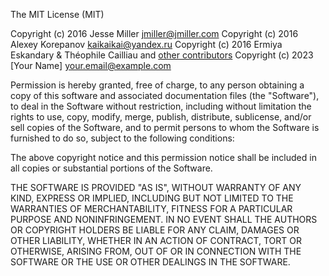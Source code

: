 The MIT License (MIT)

Copyright (c) 2016 Jesse Miller <jmiller@jmiller.com>
Copyright (c) 2016 Alexey Korepanov <kaikaikai@yandex.ru>
Copyright (c) 2016 Ermiya Eskandary & Théophile Cailliau and [other contributors](https://github.com/ErmiyaEskandary/slither.io-bot/contributors)
Copyright (c) 2023 [Your Name] <your.email@example.com>

Permission is hereby granted, free of charge, to any person obtaining a copy
of this software and associated documentation files (the "Software"), to deal
in the Software without restriction, including without limitation the rights
to use, copy, modify, merge, publish, distribute, sublicense, and/or sell
copies of the Software, and to permit persons to whom the Software is
furnished to do so, subject to the following conditions:

The above copyright notice and this permission notice shall be included in all
copies or substantial portions of the Software.

THE SOFTWARE IS PROVIDED "AS IS", WITHOUT WARRANTY OF ANY KIND, EXPRESS OR
IMPLIED, INCLUDING BUT NOT LIMITED TO THE WARRANTIES OF MERCHANTABILITY,
FITNESS FOR A PARTICULAR PURPOSE AND NONINFRINGEMENT. IN NO EVENT SHALL THE
AUTHORS OR COPYRIGHT HOLDERS BE LIABLE FOR ANY CLAIM, DAMAGES OR OTHER
LIABILITY, WHETHER IN AN ACTION OF CONTRACT, TORT OR OTHERWISE, ARISING FROM,
OUT OF OR IN CONNECTION WITH THE SOFTWARE OR THE USE OR OTHER DEALINGS IN THE
SOFTWARE.
